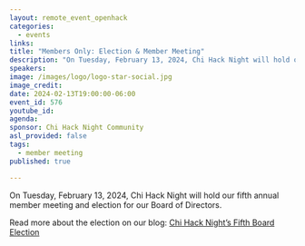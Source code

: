 ```yaml
---
layout: remote_event_openhack
categories:
  - events
links: 
title: "Members Only: Election & Member Meeting"
description: "On Tuesday, February 13, 2024, Chi Hack Night will hold our fifth annual member meeting and election for our Board of Directors."
speakers:
image: /images/logo/logo-star-social.jpg
image_credit:
date: 2024-02-13T19:00:00-06:00
event_id: 576
youtube_id: 
agenda: 
sponsor: Chi Hack Night Community
asl_provided: false
tags: 
  - member meeting
published: true

---
```


On Tuesday, February 13, 2024, Chi Hack Night will hold our fifth annual member meeting and election for our Board of Directors.

Read more about the election on our blog: [Chi Hack Night’s Fifth Board Election](/blog/2024/01/26/board-member-elections)
